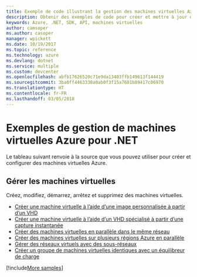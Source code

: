 ```yaml
---
title: Exemple de code illustrant la gestion des machines virtuelles Azure avec .NET
description: Obtenir des exemples de code pour créer et mettre à jour des machines virtuelles Azure à l’aide de .NET
keywords: Azure, .NET, SDK, API, machines virtuelles
author: camsoper
ms.author: casoper
manager: wpickett
ms.date: 10/19/2017
ms.topic: reference
ms.technology: azure
ms.devlang: dotnet
ms.service: multiple
ms.custom: devcenter
ms.openlocfilehash: abfb17626520c71e9da13403ffb149613f144419
ms.sourcegitcommit: 3ba0ff4463338a0ab0f3f15a7601b89417c06970
ms.translationtype: HT
ms.contentlocale: fr-FR
ms.lasthandoff: 03/05/2018
---
```

# <a name="azure-virtual-machine-management-samples-for-net"></a>Exemples de gestion de machines virtuelles Azure pour .NET

Le tableau suivant renvoie à la source que vous pouvez utiliser pour créer et configurer des machines virtuelles Azure.

## <a name="manage-virtual-machines"></a>Gérer les machines virtuelles

Créez, modifiez, démarrez, arrêtez et supprimez des machines virtuelles.

* [Créer une machine virtuelle à l’aide d’une image personnalisée à partir d’un VHD](https://github.com/Azure-Samples/managed-disk-dotnet-create-virtual-machine-using-custom-image-from-VHD)
* [Créer une machine virtuelle à l’aide d’un VHD spécialisé à partir d’une capture instantanée](https://github.com/Azure-Samples/managed-disk-dotnet-create-virtual-machine-using-specialized-disk-from-snapshot)
* [Créer des machines virtuelles en parallèle dans le même réseau](https://github.com/Azure-Samples/compute-dotnet-manage-virtual-machines-with-network-in-parallel)
* [Créer des machines virtuelles sur plusieurs régions Azure en parallèle](https://github.com/Azure-Samples/compute-dotnet-create-virtual-machines-across-regions-in-parallel)
* [Gérer des réseaux virtuels avec des sous-réseaux](https://github.com/Azure-Samples/network-dotnet-manage-virtual-network)
* [Créer un groupe de machines virtuelles identiques avec un équilibreur de charge](https://github.com/Azure-Samples/compute-dotnet-manage-virtual-machine-scale-sets)

[!include[More samples](includes/more-samples.md)]
